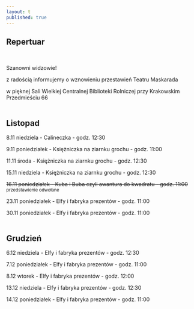 ```yaml
---
layout: t
published: true
---
```






## Repertuar  

<br />

Szanowni widzowie!

z radością informujemy o wznowieniu przestawień Teatru Maskarada

w pięknej Sali Wielkiej Centralnej Biblioteki Rolniczej przy Krakowskim Przedmieściu 66
<br /><br />

## Listopad

8.11 niedziela - Calineczka - godz. 12:30  

9.11 poniedziałek - Księżniczka na ziarnku grochu - godz. 11:00  

11.11 środa - Księżniczka na ziarnku grochu - godz. 12:30  

15.11 niedziela - Księżniczka na ziarnku grochu - godz. 12:30  

<del>16.11 poniedziałek - Kuba i Buba czyli awantura do kwadratu - godz. 11:00</del>  
<small>przedstawienie odwołane</small>

23.11 poniedziałek - Elfy i fabryka prezentów - godz. 11:00  

30.11 poniedziałek - Elfy i fabryka prezentów - godz. 11:00  
<br />  

## Grudzień

6.12 niedziela - Elfy i fabryka prezentów - godz. 12:30 

7.12 poniedziałek - Elfy i fabryka prezentów - godz. 11:00  

8.12 wtorek - Elfy i fabryka prezentów - godz. 12:00

13.12 niedziela - Elfy i fabryka prezentów - godz. 12:30 

14.12 poniedziałek - Elfy i fabryka prezentów - godz. 11:00  
